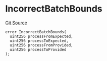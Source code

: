 # IncorrectBatchBounds
[Git Source](https://github.com/matter-labs/zksync-contracts/blob/a1506a91fd7e3b73aa6fe10caf12e32f39e26211/contracts/l1-contracts/common/L1ContractErrors.sol)


```solidity
error IncorrectBatchBounds(
  uint256 processFromExpected,
  uint256 processToExpected,
  uint256 processFromProvided,
  uint256 processToProvided
);
```

